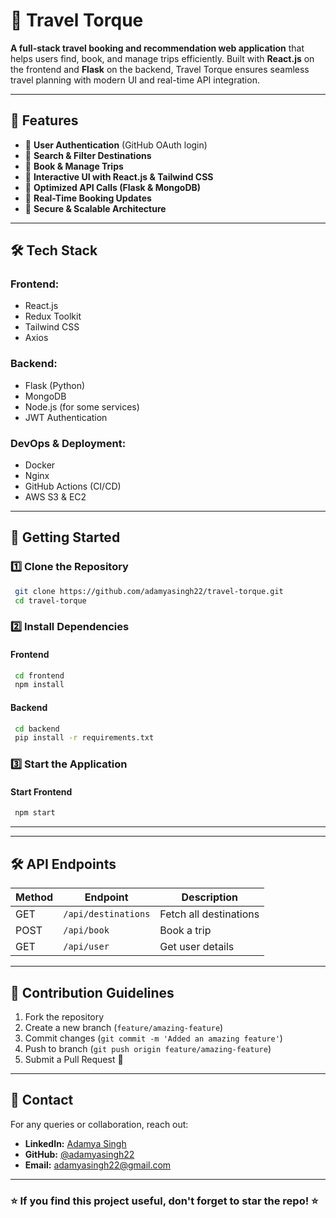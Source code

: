 # 🚀 Travel Torque

**A full-stack travel booking and recommendation web application** that helps users find, book, and manage trips efficiently. Built with **React.js** on the frontend and **Flask** on the backend, Travel Torque ensures seamless travel planning with modern UI and real-time API integration.

---

## 🌟 Features

- 🔹 **User Authentication** (GitHub OAuth login)
- 🔹 **Search & Filter Destinations**
- 🔹 **Book & Manage Trips**
- 🔹 **Interactive UI with React.js & Tailwind CSS**
- 🔹 **Optimized API Calls (Flask & MongoDB)**
- 🔹 **Real-Time Booking Updates**
- 🔹 **Secure & Scalable Architecture**

---

## 🛠️ Tech Stack

### **Frontend:**
- React.js
- Redux Toolkit
- Tailwind CSS
- Axios

### **Backend:**
- Flask (Python)
- MongoDB
- Node.js (for some services)
- JWT Authentication

### **DevOps & Deployment:**
- Docker
- Nginx
- GitHub Actions (CI/CD)
- AWS S3 & EC2

---

## 🚀 Getting Started

### **1️⃣ Clone the Repository**
```bash
 git clone https://github.com/adamyasingh22/travel-torque.git
 cd travel-torque
```

### **2️⃣ Install Dependencies**
#### Frontend
```bash
 cd frontend
 npm install
```
#### Backend
```bash
 cd backend
 pip install -r requirements.txt
```

### **3️⃣ Start the Application**
#### Start Frontend
```bash
 npm start
```


---



---

## 🛠️ API Endpoints
| Method | Endpoint | Description |
|--------|-------------|----------------|
| GET | `/api/destinations` | Fetch all destinations |
| POST | `/api/book` | Book a trip |
| GET | `/api/user` | Get user details |

---

## 🤝 Contribution Guidelines

1. Fork the repository
2. Create a new branch (`feature/amazing-feature`)
3. Commit changes (`git commit -m 'Added an amazing feature'`)
4. Push to branch (`git push origin feature/amazing-feature`)
5. Submit a Pull Request 🚀

---

## 📩 Contact
For any queries or collaboration, reach out:
- **LinkedIn:** [Adamya Singh](https://www.linkedin.com/in/adamyasingh22/)
- **GitHub:** [@adamyasingh22](https://github.com/adamyasingh22)
- **Email:** adamyasingh22@gmail.com

---

### ⭐ **If you find this project useful, don't forget to star the repo!** ⭐

